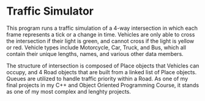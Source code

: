 # Traffic Simulator
 
 This program runs a traffic simulation of a 4-way intersection in which each frame represents a tick or a change in time. Vehicles are only able to cross the intersection if their light is green, and cannot cross if the light is yellow or red. Vehicle types include Motorcycle, Car, Truck, and Bus, which all contain their unique lengths, names, and various other data members. 

 The structure of intersection is composed of Place objects that Vehicles can occupy, and 4 Road objects that are built from a linked list of Place objects. Queues are utilized to handle traffic priority within a Road. As one of my final projects in my C++ and Object Oriented Programming Course, it stands as one of my most complex and lenghty projects.
